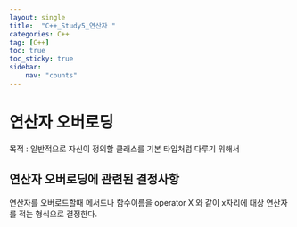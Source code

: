 ```yaml
---
layout: single
title:  "C++_Study5_연산자 "
categories: C++
tag: [C++]
toc: true
toc_sticky: true
sidebar:
    nav: "counts"
---
```


# 연산자 오버로딩
목적 : 일반적으로 자신이 정의할 클래스를 기본 타입처럼 다루기 위해서


## 연산자 오버로딩에 관련된 결정사항

연산자를 오버로드할때 메서드나 함수이름을 operator X 와 같이 x자리에 대상 연산자를 적는 형식으로 결정한다.  
 